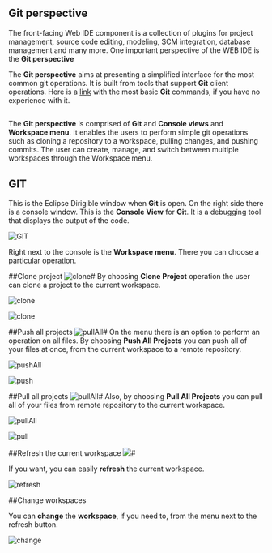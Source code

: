 
## Git perspective ##
The front-facing Web IDE component is a collection of plugins for project management, source code editing, modeling, SCM integration, database management and many more. One important perspective of the WEB IDE is the **Git perspective**

The **Git perspective** aims at presenting a simplified interface for the most common git operations. It is built from tools that support **Git** client operations. Here is a [link](https://confluence.atlassian.com/bitbucketserver/basic-git-commands-776639767.html) with the most basic **Git** commands, if you have no experience with it. 
## ##

The **Git perspective** is comprised of **Git** and **Console views** and **Workspace menu**. It enables the users to perform simple git operations such as cloning a repository to a workspace, pulling changes, and pushing commits. The user can create, manage, and switch between multiple workspaces through the Workspace menu.

## GIT ##
This is the Eclipse Dirigible window when **Git** is open. On the right side there is a console window. This is the **Console View** for **Git**. It is a debugging tool that displays the output of the code.

![GIT](49289593_287724221886733_5581316198789808128_n.png)

Right next to the console is the **Workspace menu**. There you can choose a particular operation.

##Clone project ![clone](clonebutton.png)#
By choosing **Clone Project** operation the user can clone a project to the current workspace.

![clone](49373609_794577620879487_374985279557074944_n.png)

![clone](49209663_360181591440859_7045012186791411712_n.png)

##Push all projects ![pullAll](pushallbutton.png)#
On the menu there is an option to perform an operation on all files.
By choosing **Push All Projects** you can push all of your files at once, from the current workspace to a remote repository.

![pushAll](49579469_2248870785327432_5036348079435939840_n.png)

![push](49938022_2239537572998512_1980476236991823872_n.png)

##Pull all projects ![pullAll](pullallbutton.png)#
Also, by choosing **Pull All Projects** you can pull all of your files from remote repository to the current workspace.

![pullAll](49339005_2101171193507465_7857357417779036160_n.png)

![pull](49209663_360181591440859_7045012186791411712_n.png)


##Refresh the current workspace ![](refreshButton.png)#

If you want, you can easily **refresh** the current workspace.

![refresh](49898624_741033032949892_4602827644084420608_n.png)

##Change workspaces 

You can **change** the **workspace**, if you need to, from the menu next to the refresh button.

![change](50122811_2203265809931495_4170145096722808832_n.png)








